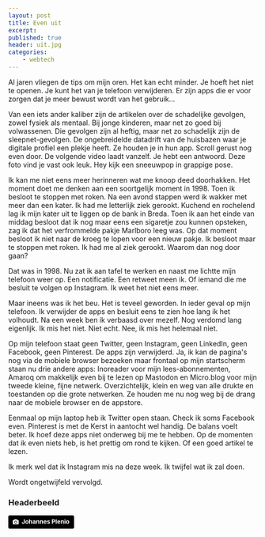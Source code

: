 ```yaml
---
layout: post
title: Even uit
excerpt:
published: true
header: uit.jpg
categories: 
    - webtech
---
```

Al jaren vliegen de tips om mijn oren. Het kan echt minder. Je hoeft het niet te openen. Je kunt het van je telefoon verwijderen. Er zijn apps die er voor zorgen dat je meer bewust wordt van het gebruik...

Van een iets ander kaliber zijn de artikelen over de schadelijke gevolgen, zowel fysiek als mentaal. Bij jonge kinderen, maar net zo goed bij volwassenen. Die gevolgen zijn al heftig, maar net zo schadelijk zijn de sleepnet-gevolgen. De ongebreidelde datadrift van de huisbazen waar je digitale profiel een plekje heeft. Ze houden je in hun app. Scroll gerust nog even door. De volgende video laadt vanzelf. Je hebt een antwoord. Deze foto vind je vast ook leuk. Hey kijk een sneeuwpop in grappige pose. 

Ik kan me niet eens meer herinneren wat me knoop deed doorhakken. Het moment doet me denken aan een soortgelijk moment in 1998. Toen ik besloot te stoppen met roken. Na een avond stappen werd ik wakker met meer dan een kater. Ik had me letterlijk ziek gerookt. Kuchend en rochelend lag ik mijn kater uit te liggen op de bank in Breda. Toen ik aan het einde van middag besloot dat ik nog maar eens een sigaretje zou kunnen opsteken, zag ik dat het verfrommelde pakje Marlboro leeg was. Op dat moment besloot ik niet naar de kroeg te lopen voor een nieuw pakje. Ik besloot maar te stoppen met roken. Ik had me al ziek gerookt. Waarom dan nog door gaan?

Dat was in 1998. Nu zat ik aan tafel te werken en naast me lichtte mijn telefoon weer op. Een notificatie. Een retweet meen ik. Of iemand die me besluit te volgen op Instagram. Ik weet het niet eens meer. 

Maar ineens was ik het beu. Het is teveel geworden. In ieder geval op mijn telefoon. Ik verwijder de apps en besluit eens te zien hoe lang ik het volhoudt. Na een week ben ik verbaasd over mezelf. Nog verdomd lang eigenlijk. Ik mis het niet. Niet echt. Nee, ik mis het helemaal niet. 

Op mijn telefoon staat geen Twitter, geen Instagram, geen LinkedIn, geen Facebook, geen Pinterest. De apps zijn verwijderd. Ja, ik kan de pagina's nog via de mobiele browser bezoeken maar frontaal op mijn startscherm staan nu drie andere apps: Inoreader voor mijn lees-abonnementen, Amaroq om makkelijk even bij te lezen op Mastodon en Micro.blog voor mijn tweede kleine, fijne netwerk. Overzichtelijk, klein en weg van alle drukte en toestanden op die grote netwerken. Ze houden me nu nog weg bij de drang naar de mobiele browser en de appstore.

Eenmaal op mijn laptop heb ik Twitter open staan. Check ik soms Facebook even. Pinterest is met de Kerst in aantocht wel handig. De balans voelt beter. Ik hoef deze apps niet onderweg bij me te hebben. Op de momenten dat ik even niets heb, is het prettig om rond te kijken. Of een goed artikel te lezen. 

Ik merk wel dat ik Instagram mis na deze week. Ik twijfel wat ik zal doen. 

Wordt ongetwijfeld vervolgd. 

### Headerbeeld
<a style="background-color:black;color:white;text-decoration:none;padding:4px 6px;font-family:-apple-system, BlinkMacSystemFont, &quot;San Francisco&quot;, &quot;Helvetica Neue&quot;, Helvetica, Ubuntu, Roboto, Noto, &quot;Segoe UI&quot;, Arial, sans-serif;font-size:12px;font-weight:bold;line-height:1.2;display:inline-block;border-radius:3px;" href="https://unsplash.com/@jplenio?utm_medium=referral&amp;utm_campaign=photographer-credit&amp;utm_content=creditBadge" target="_blank" rel="noopener noreferrer" title="Download free do whatever you want high-resolution photos from Johannes Plenio"><span style="display:inline-block;padding:2px 3px;"><svg xmlns="http://www.w3.org/2000/svg" style="height:12px;width:auto;position:relative;vertical-align:middle;top:-1px;fill:white;" viewBox="0 0 32 32"><title>unsplash-logo</title><path d="M20.8 18.1c0 2.7-2.2 4.8-4.8 4.8s-4.8-2.1-4.8-4.8c0-2.7 2.2-4.8 4.8-4.8 2.7.1 4.8 2.2 4.8 4.8zm11.2-7.4v14.9c0 2.3-1.9 4.3-4.3 4.3h-23.4c-2.4 0-4.3-1.9-4.3-4.3v-15c0-2.3 1.9-4.3 4.3-4.3h3.7l.8-2.3c.4-1.1 1.7-2 2.9-2h8.6c1.2 0 2.5.9 2.9 2l.8 2.4h3.7c2.4 0 4.3 1.9 4.3 4.3zm-8.6 7.5c0-4.1-3.3-7.5-7.5-7.5-4.1 0-7.5 3.4-7.5 7.5s3.3 7.5 7.5 7.5c4.2-.1 7.5-3.4 7.5-7.5z"></path></svg></span><span style="display:inline-block;padding:2px 3px;">Johannes Plenio</span></a>